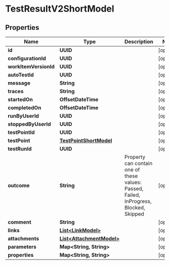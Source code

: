 

# TestResultV2ShortModel


## Properties

| Name | Type | Description | Notes |
|------------ | ------------- | ------------- | -------------|
|**id** | **UUID** |  |  [optional] |
|**configurationId** | **UUID** |  |  [optional] |
|**workItemVersionId** | **UUID** |  |  [optional] |
|**autoTestId** | **UUID** |  |  [optional] |
|**message** | **String** |  |  [optional] |
|**traces** | **String** |  |  [optional] |
|**startedOn** | **OffsetDateTime** |  |  [optional] |
|**completedOn** | **OffsetDateTime** |  |  [optional] |
|**runByUserId** | **UUID** |  |  [optional] |
|**stoppedByUserId** | **UUID** |  |  [optional] |
|**testPointId** | **UUID** |  |  [optional] |
|**testPoint** | [**TestPointShortModel**](TestPointShortModel.md) |  |  [optional] |
|**testRunId** | **UUID** |  |  [optional] |
|**outcome** | **String** | Property can contain one of these values: Passed, Failed, InProgress, Blocked, Skipped |  [optional] |
|**comment** | **String** |  |  [optional] |
|**links** | [**List&lt;LinkModel&gt;**](LinkModel.md) |  |  [optional] |
|**attachments** | [**List&lt;AttachmentModel&gt;**](AttachmentModel.md) |  |  [optional] |
|**parameters** | **Map&lt;String, String&gt;** |  |  [optional] |
|**properties** | **Map&lt;String, String&gt;** |  |  [optional] |



